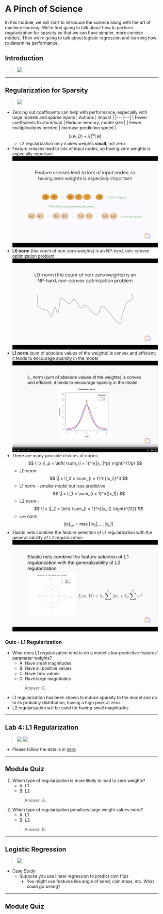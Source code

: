 # A Pinch of Science

In this module, we will start to introduce the science along with the art of machine learning. We’re first going to talk about how to perform regularization for sparsity so that we can have simpler, more concise models. Then we’re going to talk about logistic regression and learning how to determine performance.

## Introduction

> [![](https://img.youtube.com/vi/rWOSrqgftLM/0.jpg)](https://youtu.be/rWOSrqgftLM)

---
## Regularization for Sparsity

> [![](https://img.youtube.com/vi/dXTqDA8Z0OQ/0.jpg)](https://youtu.be/dXTqDA8Z0OQ)

* Zeroing out coefficients can help with performance, especially with large models and sparse inputs
    | Actions | Impact |
    |---|---|
    | Fewer coefficients to store/load | Reduce memory, model size |
    | Fewer multiplications needed | Increase prediction speed |
    $$
    L(w, D) + \lambda \sum^{n}{|w|}
    $$
    * L2 regularization only makes weights **small**, not zero
* Feature crosses lead to lots of input nodes, so having zero weights is especially important
    ![](../../../res/img/Coursera/ArtScienceML/ArtScienceML-4-1.png)
* **L0 norm** (the count of non-zero weights) is an NP-hard, non-convex optimization problem
    ![](../../../res/img/Coursera/ArtScienceML/ArtScienceML-4-2.png)
* **L1 norm** (sum of absolute values of the weights) is convex and efficient; it tends to encourage sparsity in the model
    ![](../../../res/img/Coursera/ArtScienceML/ArtScienceML-4-3.png)
* There are many possible choices of norms
    $$
    \| x \|_p = \left( \sum_{i = 1}^n{|x_i|^p} \right)^{1/p}
    $$
    * L0 norm
        $$
        \| x \|_0 = \sum_{i = 1}^n{|x_i|}^0
        $$
    * L1 norm - smaller model but less predictive
        $$
        \| x \|_1 = \sum_{i = 1}^n{|x_1|}
        $$
    * L2 norm - 
        $$
        \| x \|_2 = \left( \sum_{i = 1}^n{|x_i|} \right)^{1/2}
        $$
    * L$\infty$ norm
        $$
        \| x \|_{\infty} = \max {\{ |x_1|, ..., |x_n| \}}
        $$
* Elastic nets combine the feature selection of L1 regularization with the generalizability of L2 regularization
    ![](../../../res/img/Coursera/ArtScienceML/ArtScienceML-4-4.png)

### Quiz - L1 Regularization

* What does L1 regularization tend to do a model's low predictive features' parameter weights?
    * A. Have small magnitudes
    * B. Have all positive values
    * C. Have zero values
    * D. Have large magnitudes
    > Answer: C.
* L1 regularization has been shown to induce sparsity to the model and do to its probably distribution, having a high peak at zero
* L2 regularization will be used for having small magnitudes

---
## Lab 4: L1 Regularization

> [![](https://img.youtube.com/vi/Y6aKPU2KSZg/0.jpg)](https://youtu.be/Y6aKPU2KSZg)
> [![](https://img.youtube.com/vi/7ZBb1KjUwcA/0.jpg)](https://youtu.be/7ZBb1KjUwcA)

* Please follow the details in [here](./Lab-4.md)

---
## Module Quiz

1. Which type of regularization is more likely to lead to zero weights?
    * A. L1
    * B. L2
    > Answer: A.
2. Which type of regularization penalizes large weight values more?
    * A. L1
    * B. L2
    > Answer: B.

---
## Logistic Regression

> [![](https://img.youtube.com/vi/wbzXaWdEWfQ/0.jpg)](https://youtu.be/wbzXaWdEWfQ)

* Case Study
    * Suppose you use linear regression to predict coin flips
        * You might use features like angle of bend, coin mass, etc. What could go wrong?



---
## Module Quiz


